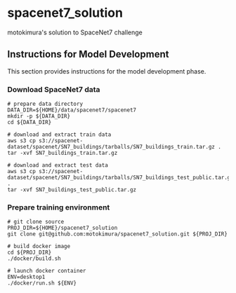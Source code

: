 # spacenet7_solution

motokimura's solution to SpaceNet7 challenge

## Instructions for Model Development

This section provides instructions for the model development phase.

### Download SpaceNet7 data

```
# prepare data directory
DATA_DIR=${HOME}/data/spacenet7/spacenet7
mkdir -p ${DATA_DIR}
cd ${DATA_DIR}

# download and extract train data
aws s3 cp s3://spacenet-dataset/spacenet/SN7_buildings/tarballs/SN7_buildings_train.tar.gz .
tar -xvf SN7_buildings_train.tar.gz

# download and extract test data
aws s3 cp s3://spacenet-dataset/spacenet/SN7_buildings/tarballs/SN7_buildings_test_public.tar.gz .
tar -xvf SN7_buildings_test_public.tar.gz
```

### Prepare training environment

```
# git clone source
PROJ_DIR=${HOME}/spacenet7_solution
git clone git@github.com:motokimura/spacenet7_solution.git ${PROJ_DIR}

# build docker image
cd ${PROJ_DIR}
./docker/build.sh

# launch docker container
ENV=desktop1
./docker/run.sh ${ENV}
